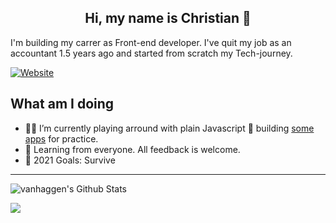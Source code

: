
<h2 align="center">Hi, my name is Christian 👋</h2> 
 
I'm building my carrer as Front-end developer. I've quit my job as an accountant 1.5 years ago and started from scratch my Tech-journey.

[![Website](https://img.shields.io/static/v1?label=linkedin&logo=linkedin&labelColor=0077ee&style=for-the-badge&message=let%27s%20connect)](https://www.linkedin.com/in/christian-haag-dev/)


## What am I doing

- 👨‍💻 I’m currently playing arround with plain Javascript 🍦 building [some apps](https://github.com/vanhaaggen/vanillaJs-simple-apps) for practice. 
- 🌿 Learning from everyone. All feedback is welcome.
- 🤝 2021 Goals: Survive 
---
<!---<img align="right" alt="vanhaggen's Github Stats" src="https://github-readme-stats.vercel.app/api/top-langs/?username=vanhaaggen&layout=compact" /> --->

<img alt="vanhaggen's Github Stats" src="https://github-readme-stats.vercel.app/api?username=vanhaaggen&show_icons=true"/>

![](https://github-readme-codewars-stats.herokuapp.com/api/?username=vanhaaggen&card&colormode=dark_mode)


